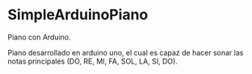 # SimpleArduinoPiano
Piano con Arduino.

Piano desarrollado en arduino uno, el cual es capaz de hacer sonar las notas principales (DO, RE, MI, FA, SOL, LA, SI, DO).
